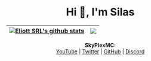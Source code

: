 <div align="center">
  <h1>Hi 👋, I'm Silas</h1>

  | <a href="https://github.com/anuraghazra/github-readme-stats"><img align="center" src="https://github-readme-stats.vercel.app/api?username=redstonneur1256&show_icons=true&include_all_commits=true&theme=github_dark&hide_border=true" alt="Eliott SRL's github stats" /></a> | <a href="https://github.com/anuraghazra/github-readme-stats"><img align="center" src="https://github-readme-stats.vercel.app/api/top-langs/?username=redstonneur1256&layout=compact&theme=github_dark&hide_border=true" /></a> |
  | ------------- | ------------- |
  
  <p>
    <b>SkyPlexMC:</b><br>
    <a href="https://www.youtube.com/channel/UCR3XrzFSAFPZ-xGrtBcGj0Q">YouTube</a> |
    <a href="https://twitter.com/McSkyPlex">Twitter</a> |
    <a href="https://github.com/SkyPlexMC">GitHub</a> |
    <a href="https://discord.gg/5bJJjqh">Discord</a>
  </p>
  
  <!-- README.MD from Eliott-srl -->
</div>
